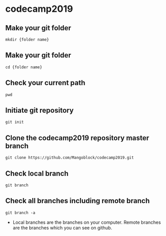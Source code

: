 # codecamp2019


## Make your git folder

`mkdir {folder name}`

## Make your git folder

`cd {folder name}`


## Check your current path

`pwd`


## Initiate git repository

`git init`

## Clone the codecamp2019 repository master branch

`git clone https://github.com/Mangoblock/codecamp2019.git`

## Check local branch

`git branch`

## Check all branches including remote branch

`git branch -a`

* Local branches are the branches on your computer. Remote branches are the branches which you can see on github.







